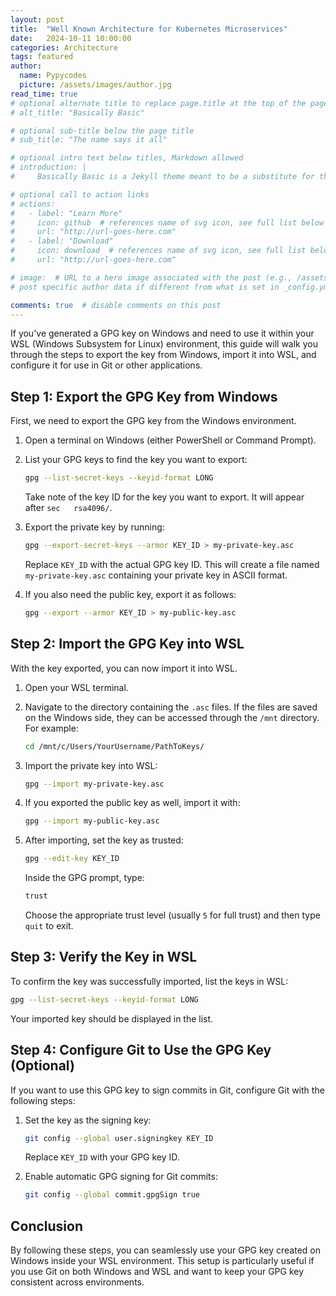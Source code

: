 ```yaml
---
layout: post
title:  "Well Known Architecture for Kubernetes Microservices"
date:   2024-10-11 10:00:00
categories: Architecture
tags: featured
author:
  name: Pypycodes
  picture: /assets/images/author.jpg
read_time: true
# optional alternate title to replace page.title at the top of the page
# alt_title: "Basically Basic"

# optional sub-title below the page title
# sub_title: "The name says it all"

# optional intro text below titles, Markdown allowed
# introduction: |
#     Basically Basic is a Jekyll theme meant to be a substitute for the default --- [Minima](https://github.com/jekyll/minima). Conventions and features found in Minima are fully supported by **Basically Basic**.

# optional call to action links
# actions:
#   - label: "Learn More"
#     icon: github  # references name of svg icon, see full list below
#     url: "http://url-goes-here.com"
#   - label: "Download"
#     icon: download  # references name of svg icon, see full list below
#     url: "http://url-goes-here.com"

# image:  # URL to a hero image associated with the post (e.g., /assets/page-pic.jpg)
# post specific author data if different from what is set in _config.yml 

comments: true  # disable comments on this post 
---
```


If you've generated a GPG key on Windows and need to use it within your WSL (Windows Subsystem for Linux) environment, this guide will walk you through the steps to export the key from Windows, import it into WSL, and configure it for use in Git or other applications.

## Step 1: Export the GPG Key from Windows

First, we need to export the GPG key from the Windows environment.

1. Open a terminal on Windows (either PowerShell or Command Prompt).
2. List your GPG keys to find the key you want to export:

   ```bash
   gpg --list-secret-keys --keyid-format LONG
   ```

   Take note of the key ID for the key you want to export. It will appear after `sec   rsa4096/`.
3. Export the private key by running:

   ```bash
   gpg --export-secret-keys --armor KEY_ID > my-private-key.asc
   ```

   Replace `KEY_ID` with the actual GPG key ID. This will create a file named `my-private-key.asc` containing your private key in ASCII format.
4. If you also need the public key, export it as follows:

   ```bash
   gpg --export --armor KEY_ID > my-public-key.asc
   ```

## Step 2: Import the GPG Key into WSL

With the key exported, you can now import it into WSL.

1. Open your WSL terminal.
2. Navigate to the directory containing the `.asc` files. If the files are saved on the Windows side, they can be accessed through the `/mnt` directory. For example:

   ```bash
   cd /mnt/c/Users/YourUsername/PathToKeys/
   ```

3. Import the private key into WSL:

   ```bash
   gpg --import my-private-key.asc
   ```

4. If you exported the public key as well, import it with:

   ```bash
   gpg --import my-public-key.asc
   ```

5. After importing, set the key as trusted:

   ```bash
   gpg --edit-key KEY_ID
   ```

   Inside the GPG prompt, type:

   ```bash
   trust
   ```

   Choose the appropriate trust level (usually `5` for full trust) and then type `quit` to exit.

## Step 3: Verify the Key in WSL

To confirm the key was successfully imported, list the keys in WSL:

```bash
gpg --list-secret-keys --keyid-format LONG
```

Your imported key should be displayed in the list.

## Step 4: Configure Git to Use the GPG Key (Optional)

If you want to use this GPG key to sign commits in Git, configure Git with the following steps:

1. Set the key as the signing key:

   ```bash
   git config --global user.signingkey KEY_ID
   ```

   Replace `KEY_ID` with your GPG key ID.

2. Enable automatic GPG signing for Git commits:

   ```bash
   git config --global commit.gpgSign true
   ```

## Conclusion

By following these steps, you can seamlessly use your GPG key created on Windows inside your WSL environment. This setup is particularly useful if you use Git on both Windows and WSL and want to keep your GPG key consistent across environments.

